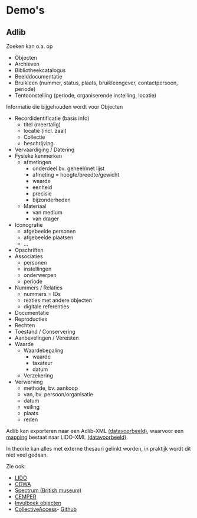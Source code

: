 # Demo's

## Adlib

Zoeken kan o.a. op
- Objecten
- Archieven
- Bibliotheekcatalogus
- Beelddocumentatie
- Bruikleen (nummer, status, plaats, bruikleengever, contactpersoon, periode)
- Tentoonstelling (periode, organiserende instelling, locatie)
   
 Informatie die bijgehouden wordt voor Objecten
- Recordidentificatie (basis info)
  - titel (meertalig)
  - locatie (incl. zaal)
  - Collectie
  - beschrijving
- Vervaardiging / Datering
- Fysieke kenmerken
  - afmetingen
    - onderdeel bv. geheel/met lijst
    - afmeting = hoogte/breedte/gewicht
    - waarde
    - eenheid
    - precisie
    - bijzonderheden
  - Materiaal
    - van medium
    - van drager
- Iconografie
  - afgebeelde personen
  - afgebeelde plaatsen
  - ...
- Opschriften
- Associaties
  - personen
  - instellingen
  - onderwerpen
  - periode
- Nummers / Relaties
  - nummers = IDs
  - reaties met andere objecten
  - digitale referenties
- Documentatie
- Reproducties
- Rechten
- Toestand / Conservering
- Aanbevelingen / Vereisten
- Waarde
  - Waardebepaling
    - waarde
    - taxateur
    - datum
  - Verzekering
- Verwerving
  - methode, bv. aankoop
  - van, bv. persoon/organisatie
  - datum
  - veiling
  - plaats
  - reden

Adlib kan exporteren naar een Adlib-XML [(datavoorbeeld)](datavoorbeelden/groeningemuseum-0000_GRO1561_I-adlib.xml), waarvoor een [mapping](https://github.com/VlaamseKunstcollectie/Datahub-Fixes) bestaat naar LIDO-XML [(datavoorbeeld)](datavoorbeelden/groeningemuseum-0000_GRO1561_I-LIDO.xml).

In theorie kan alles met externe thesauri gelinkt worden, in praktijk wordt dit niet veel gedaan.

Zie ook:
- [LIDO](http://www.lido-schema.org/schema/v1.0/lido-v1.0-specification.pdf)
- [CDWA](https://www.getty.edu/research/publications/electronic_publications/cdwa/)
- [Spectrum (British museum)](https://collectionstrust.org.uk/spectrum/)
- [CEMPER](https://www.cemper.be/)
- [Invulboek objecten](https://www.projectcest.be/wiki/Publicatie:Invulboek_objecten)
- [CollectiveAccess](https://collectiveaccess.org/)- [Github](https://github.com/collectiveaccess)

